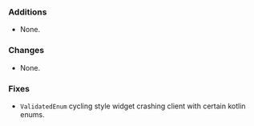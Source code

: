 ### Additions
* None.

### Changes
* None.

### Fixes
* `ValidatedEnum` cycling style widget crashing client with certain kotlin enums.